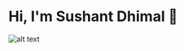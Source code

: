 # Hi, I'm Sushant Dhimal :wave:
![alt text](https://github.com/[dhiant]/[dhiant]/blob/[branch]/image.jpg?raw=true)